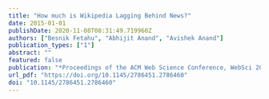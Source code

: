 ```yaml
---
title: "How much is Wikipedia Lagging Behind News?"
date: 2015-01-01
publishDate: 2020-11-08T08:31:49.719960Z
authors: ["Besnik Fetahu", "Abhijit Anand", "Avishek Anand"]
publication_types: ["1"]
abstract: ""
featured: false
publication: "*Proceedings of the ACM Web Science Conference, WebSci 2015, Oxford, United Kingdom, June 28 - July 1, 2015*"
url_pdf: "https://doi.org/10.1145/2786451.2786460"
doi: "10.1145/2786451.2786460"
---
```


